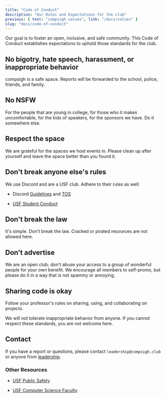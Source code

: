 ```yaml
---
title: "Code of Conduct"
description: "Our Rules and Expectations for the club"
previous: { text: "compsigh values", link: "/docs/values" }
slug: "docs/code-of-conduct"
---
```


Our goal is to foster an open, inclusive, and safe community. This Code of Conduct establishes expectations to uphold those standards for the club.

## No bigotry, hate speech, harassment, or inappropriate behavior

  compsigh is a safe space. Reports will be forwarded to the school, police, friends, and family.

## No NSFW

  For the people that are young in college, for those who it makes uncomfortable, for the kids of speakers, for the sponsors we have. Do it somewhere else.

## Respect the space

  We are grateful for the spaces we host events in. Please clean up after yourself and leave the space better than you found it.

## Don't break anyone else's rules

  We use Discord and are a USF club. Adhere to their rules as well:

- Discord [Guidelines](https://discord.com/guidelines) and [TOS](https://discord.com/terms)

- [USF Student Conduct](https://myusf.usfca.edu/fogcutter/student-conduct)

## Don't break the law

  It's simple. Don't break the law. Cracked or pirated resources are not allowed here.

## Don't advertise

  We are an open club; don't abuse your access to a group of wonderful people for your own benefit.
  We encourage all members to self-promo, but please do it in a way that is not spammy or annoying.

## Sharing code is okay

  Follow your professor's rules on sharing, using, and collaborating on projects.

We will not tolerate inappropriate behavior from anyone. If you cannot respect these standards, you are not welcome here.

## Contact

If you have a report or questions, please contact `leadership@compsigh.club` or anyone from [leadership](/docs/leadership/about).

### Other Resources

- [USF Public Safety](https://myusf.usfca.edu/public-safety-transportation/resources)

- [USF Computer Science Faculty](https://www.usfca.edu/arts-sciences/programs/undergraduate/computer-science/faculty)
